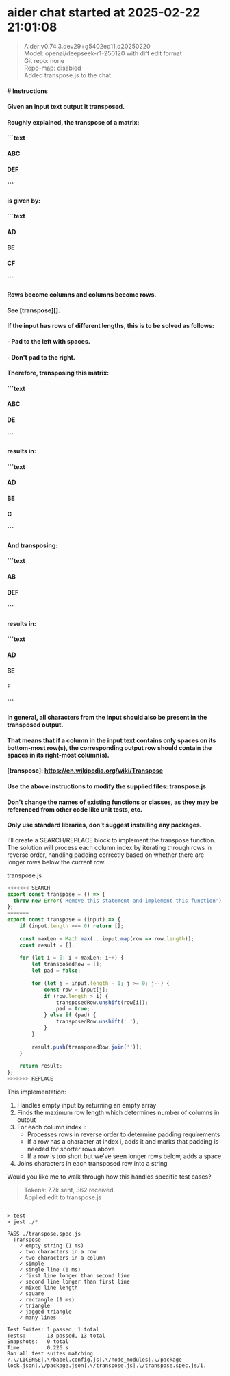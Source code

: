 
# aider chat started at 2025-02-22 21:01:08

> Aider v0.74.3.dev29+g5402ed11.d20250220  
> Model: openai/deepseek-r1-250120 with diff edit format  
> Git repo: none  
> Repo-map: disabled  
> Added transpose.js to the chat.  

#### # Instructions  
####   
#### Given an input text output it transposed.  
####   
#### Roughly explained, the transpose of a matrix:  
####   
#### ```text  
#### ABC  
#### DEF  
#### ```  
####   
#### is given by:  
####   
#### ```text  
#### AD  
#### BE  
#### CF  
#### ```  
####   
#### Rows become columns and columns become rows.  
#### See [transpose][].  
####   
#### If the input has rows of different lengths, this is to be solved as follows:  
####   
#### - Pad to the left with spaces.  
#### - Don't pad to the right.  
####   
#### Therefore, transposing this matrix:  
####   
#### ```text  
#### ABC  
#### DE  
#### ```  
####   
#### results in:  
####   
#### ```text  
#### AD  
#### BE  
#### C  
#### ```  
####   
#### And transposing:  
####   
#### ```text  
#### AB  
#### DEF  
#### ```  
####   
#### results in:  
####   
#### ```text  
#### AD  
#### BE  
####  F  
#### ```  
####   
#### In general, all characters from the input should also be present in the transposed output.  
#### That means that if a column in the input text contains only spaces on its bottom-most row(s), the corresponding output row should contain the spaces in its right-most column(s).  
####   
#### [transpose]: https://en.wikipedia.org/wiki/Transpose  
####   
#### ####  
####   
#### Use the above instructions to modify the supplied files: transpose.js  
#### Don't change the names of existing functions or classes, as they may be referenced from other code like unit tests, etc.  
#### Only use standard libraries, don't suggest installing any packages.  

I'll create a SEARCH/REPLACE block to implement the transpose function. The solution will process each column index by iterating through rows in reverse order, handling padding correctly based on whether there are longer rows below the current row.



transpose.js
```javascript
<<<<<<< SEARCH
export const transpose = () => {
  throw new Error('Remove this statement and implement this function');
};
=======
export const transpose = (input) => {
    if (input.length === 0) return [];
    
    const maxLen = Math.max(...input.map(row => row.length));
    const result = [];
    
    for (let i = 0; i < maxLen; i++) {
        let transposedRow = [];
        let pad = false;
        
        for (let j = input.length - 1; j >= 0; j--) {
            const row = input[j];
            if (row.length > i) {
                transposedRow.unshift(row[i]);
                pad = true;
            } else if (pad) {
                transposedRow.unshift(' ');
            }
        }
        
        result.push(transposedRow.join(''));
    }
    
    return result;
};
>>>>>>> REPLACE
```

This implementation:
1. Handles empty input by returning an empty array
2. Finds the maximum row length which determines number of columns in output
3. For each column index i:
   - Processes rows in reverse order to determine padding requirements
   - If a row has a character at index i, adds it and marks that padding is needed for shorter rows above
   - If a row is too short but we've seen longer rows below, adds a space
4. Joins characters in each transposed row into a string

Would you like me to walk through how this handles specific test cases?

> Tokens: 7.7k sent, 362 received.  
> Applied edit to transpose.js  
```

> test
> jest ./*

PASS ./transpose.spec.js
  Transpose
    ✓ empty string (1 ms)
    ✓ two characters in a row
    ✓ two characters in a column
    ✓ simple
    ✓ single line (1 ms)
    ✓ first line longer than second line
    ✓ second line longer than first line
    ✓ mixed line length
    ✓ square
    ✓ rectangle (1 ms)
    ✓ triangle
    ✓ jagged triangle
    ✓ many lines

Test Suites: 1 passed, 1 total
Tests:       13 passed, 13 total
Snapshots:   0 total
Time:        0.226 s
Ran all test suites matching /.\/LICENSE|.\/babel.config.js|.\/node_modules|.\/package-lock.json|.\/package.json|.\/transpose.js|.\/transpose.spec.js/i.

```